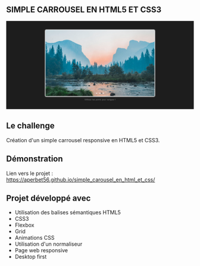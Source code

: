 ## SIMPLE CARROUSEL EN HTML5 ET CSS3

![Design preview for the project](./img/preview.png)

## Le challenge

Création d'un simple carrousel responsive en HTML5 et CSS3.

## Démonstration

Lien vers le projet : https://aperbet56.github.io/simple_carousel_en_html_et_css/

## Projet développé avec

- Utilisation des balises sémantiques HTML5
- CSS3
- Flexbox
- Grid
- Animations CSS
- Utilisation d'un normaliseur
- Page web responsive
- Desktop first
